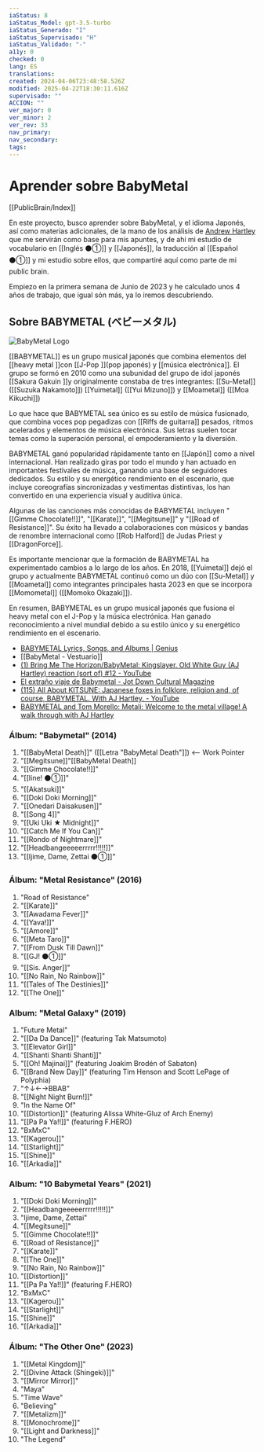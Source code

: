 ```yaml
---
iaStatus: 8
iaStatus_Model: gpt-3.5-turbo
iaStatus_Generado: "I"
iaStatus_Supervisado: "H"
iaStatus_Validado: "-"
a11y: 0
checked: 0
lang: ES
translations: 
created: 2024-04-06T23:48:58.526Z
modified: 2025-04-22T18:30:11.616Z
supervisado: ""
ACCION: ""
ver_major: 0
ver_minor: 2
ver_rev: 33
nav_primary: 
nav_secondary: 
tags:
---
```

# Aprender sobre BabyMetal

[[PublicBrain/Index]]

En este proyecto, busco aprender sobre BabyMetal, y el idioma Japonés, así como materias adicionales, de la mano de los análisis de [Andrew Hartley](https://www.youtube.com/@AndrewHartley) que me servirán como base para mis apuntes, y de ahí mi estudio de vocabulario en [[Inglés ⚫①]] y [[Japonés]], la traducción al [[Español ⚫①]] y mi estudio sobre ellos, que compartiré aquí como parte de mi public brain.

Empiezo en la primera semana de Junio de 2023 y he calculado unos 4 años de trabajo, que igual són más, ya lo iremos descubriendo.

## Sobre BABYMETAL (ベビーメタル)

![BabyMetal Logo](f7e5bebb707fef3361266e86ddb3e804_MD5.jpg)

[[BABYMETAL]] es un grupo musical japonés que combina elementos del [[heavy metal ]]con [[J-Pop ]](pop japonés) y [[música electrónica]]. El grupo se formó en 2010 como una subunidad del grupo de idol japonés [[Sakura Gakuin ]]y originalmente constaba de tres integrantes: [[Su-Metal]] ([[Suzuka Nakamoto]]) [[Yuimetal]] ([[Yui Mizuno]]) y [[Moametal]] ([[Moa Kikuchi]])

Lo que hace que BABYMETAL sea único es su estilo de música fusionado, que combina voces pop pegadizas con [[Riffs de guitarra]] pesados, ritmos acelerados y elementos de música electrónica. Sus letras suelen tocar temas como la superación personal, el empoderamiento y la diversión.

BABYMETAL ganó popularidad rápidamente tanto en [[Japón]] como a nivel internacional. Han realizado giras por todo el mundo y han actuado en importantes festivales de música, ganando una base de seguidores dedicados. Su estilo y su energético rendimiento en el escenario, que incluye coreografías sincronizadas y vestimentas distintivas, los han convertido en una experiencia visual y auditiva única.

Algunas de las canciones más conocidas de BABYMETAL incluyen "[[Gimme Chocolate!!]]", "[[Karate]]", "[[Megitsune]]" y "[[Road of Resistance]]". Su éxito ha llevado a colaboraciones con músicos y bandas de renombre internacional como [[Rob Halford]] de Judas Priest y [[DragonForce]].

Es importante mencionar que la formación de BABYMETAL ha experimentado cambios a lo largo de los años. En 2018, [[Yuimetal]] dejó el grupo y actualmente BABYMETAL continuó como un dúo con [[Su-Metal]] y [[Moametal]] como integrantes principales hasta 2023 en que se incorpora [[Momometal]] ([[Momoko Okazaki]]).

En resumen, BABYMETAL es un grupo musical japonés que fusiona el heavy metal con el J-Pop y la música electrónica. Han ganado reconocimiento a nivel mundial debido a su estilo único y su energético rendimiento en el escenario.

* [BABYMETAL Lyrics, Songs, and Albums | Genius](https://genius.com/artists/Babymetal)
* [[BabyMetal - Vestuario]]
* [(1) Bring Me The Horizon/BabyMetal: Kingslayer. Old White Guy (AJ Hartley) reaction (sort of) #12 - YouTube](https://www.youtube.com/watch?v=RlZuOLju9Kk&list=PLbMSceCLFM-S8CORnK0CqGFCgdb2HKsU6&index=31&ab_channel=AndrewHartley)
* [El extraño viaje de Babymetal - Jot Down Cultural Magazine](https://www.jotdown.es/2018/02/el-extrano-viaje-de-babymetal/)
* [(115) All About KITSUNE: Japanese foxes in folklore, religion and, of course, BABYMETAL. With AJ Hartley. - YouTube](https://www.youtube.com/watch?v=Tb1eI_NrK-o&t=48s)
* [BABYMETAL and Tom Morello: Metali: Welcome to the metal village! A walk through with AJ Hartley](https://www.youtube.com/watch?v=gZA7J763h50)


### Álbum: "Babymetal" (2014)
 
1. "[[BabyMetal Death]]" ([[Letra "BabyMetal Death"]]) <-- Work Pointer
2. "[[Megitsune]]"[[BabyMetal Death]]
3. "[[Gimme Chocolate!!]]" 
4. "[[Iine! ⚫①]]"
5. "[[Akatsuki]]"
6. "[[Doki Doki Morning]]"  
7. "[[Onedari Daisakusen]]"
8. "[[Song 4]]"
9. "[[Uki Uki ★ Midnight]]"
10. "[[Catch Me If You Can]]"
11. "[[Rondo of Nightmare]]"
12. "[[Headbangeeeeerrrrr!!!!!]]"
13. "[[Ijime, Dame, Zettai ⚫①]]"
		
### Álbum: "Metal Resistance" (2016)
  
1. "Road of Resistance"
2. "[[Karate]]"
3. "[[Awadama Fever]]"
4. "[[Yava!]]"
5. "[[Amore]]"
6. "[[Meta Taro]]"
7. "[[From Dusk Till Dawn]]"
8. "[[GJ! ⚫①]]"
9. "[[Sis. Anger]]"
10. "[[No Rain, No Rainbow]]"
11. "[[Tales of The Destinies]]"
12. "[[The One]]"
			  
### Album: "Metal Galaxy" (2019)
  
1. "Future Metal"
2. "[[Da Da Dance]]" (featuring Tak Matsumoto)
3. "[[Elevator Girl]]"
4. "[[Shanti Shanti Shanti]]"
5. "[[Oh! Majinai]]" (featuring Joakim Brodén of Sabaton)
6. "[[Brand New Day]]" (featuring Tim Henson and Scott LePage of Polyphia)
7. "↑↓←→BBAB"
8. "[[Night Night Burn!]]"
9. "In the Name Of"
10. "[[Distortion]]" (featuring Alissa White-Gluz of Arch Enemy)
11. "[[Pa Pa Ya!!]]" (featuring F.HERO)
12. "BxMxC"
13. "[[Kagerou]]"
14. "[[Starlight]]"
15. "[[Shine]]"
16. "[[Arkadia]]"
							  
### Album: "10 Babymetal Years" (2021)
  
1. "[[Doki Doki Morning]]"
2. "[[Headbangeeeeerrrrr!!!!!]]"
3. "Ijime, Dame, Zettai"
4. "[[Megitsune]]"
5. "[[Gimme Chocolate!!]]"
6. "[[Road of Resistance]]"
7. "[[Karate]]"
8. "[[The One]]"
9. "[[No Rain, No Rainbow]]"
10. "[[Distortion]]"
11. "[[Pa Pa Ya!!]]" (featuring F.HERO)
12. "BxMxC"
13. "[[Kagerou]]"
14. "[[Starlight]]"
15. "[[Shine]]"
16. "[[Arkadia]]"

### Álbum: "The Other One" (2023)

1. "[[Metal Kingdom]]"
2.  "[[Divine Attack (Shingeki)]]"
3. "[[Mirror Mirror]]"
4. "Maya"
5. "Time Wave"
6. "Believing"
7. "[[Metalizm]]"
8. "[[Monochrome]]"
9. "[[Light and Darkness]]"
10. "The Legend"